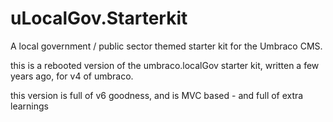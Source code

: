 uLocalGov.Starterkit
====================

A local government / public sector themed starter kit
for the Umbraco CMS.

this is a rebooted version of the umbraco.localGov starter kit,
written a few years ago, for v4 of umbraco. 

this version is full of v6 goodness, and is MVC based - and full
of extra learnings 

